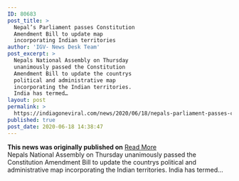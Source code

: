 ```yaml
---
ID: 80683
post_title: >
  Nepal’s Parliament passes Constitution
  Amendment Bill to update map
  incorporating Indian territories
author: 'IGV- News Desk Team'
post_excerpt: >
  Nepals National Assembly on Thursday
  unanimously passed the Constitution
  Amendment Bill to update the countrys
  political and administrative map
  incorporating the Indian territories.
  India has termed…
layout: post
permalink: >
  https://indiagoneviral.com/news/2020/06/18/nepals-parliament-passes-constitution-amendment-bill-to-update-map-incorporating-indian-territories/80683/india-gone-viral/
published: true
post_date: 2020-06-18 14:38:47
---
```

<b>This news was originally published on</b> <a href="https://www.thehindu.com/news/international/nepals-parliament-passes-constitution-amendment-bill-to-update-map-incorporating-indian-territories/article31858573.ece" class="button purchase" rel="nofollow noopener noreferrer" target="_blank">Read More</a> <br/>Nepals National Assembly on Thursday unanimously passed the Constitution Amendment Bill to update the countrys political and administrative map incorporating the Indian territories.
India has termed…
